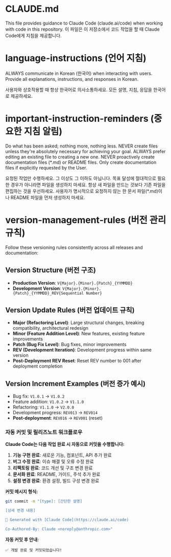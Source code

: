 # CLAUDE.md

This file provides guidance to Claude Code (claude.ai/code) when working with code in this repository.
이 파일은 이 저장소에서 코드 작업을 할 때 Claude Code에게 지침을 제공합니다.

# language-instructions (언어 지침)

ALWAYS communicate in Korean (한국어) when interacting with users.
Provide all explanations, instructions, and responses in Korean.

사용자와 상호작용할 때 항상 한국어로 의사소통하세요.
모든 설명, 지침, 응답을 한국어로 제공하세요.

# important-instruction-reminders (중요한 지침 알림)

Do what has been asked; nothing more, nothing less.
NEVER create files unless they're absolutely necessary for achieving your goal.
ALWAYS prefer editing an existing file to creating a new one.
NEVER proactively create documentation files (\*.md) or README files. Only create documentation files if explicitly requested by the User.

요청된 작업만 수행하세요. 그 이상도 그 이하도 아닙니다.
목표 달성에 절대적으로 필요한 경우가 아니라면 파일을 생성하지 마세요.
항상 새 파일을 만드는 것보다 기존 파일을 편집하는 것을 우선하세요.
사용자가 명시적으로 요청하지 않는 한 문서 파일(\*.md)이나 README 파일을 먼저 생성하지 마세요.

# version-management-rules (버전 관리 규칙)

Follow these versioning rules consistently across all releases and documentation:

## Version Structure (버전 구조)

- **Production Version**: `V{Major}.{Minor}.{Patch}_{YYMMDD}`
- **Development Version**: `V{Major}.{Minor}.{Patch}_{YYMMDD}_REV{Sequential Number}`

## Version Update Rules (버전 업데이트 규칙)

- **Major (Refactoring Level)**: Large structural changes, breaking compatibility, architectural redesign
- **Minor (Feature Addition Level)**: New features, existing feature improvements
- **Patch (Bug Fix Level)**: Bug fixes, minor improvements
- **REV (Development Iteration)**: Development progress within same version
- **Post-Deployment REV Reset**: Reset REV number to 001 after deployment completion

## Version Increment Examples (버전 증가 예시)

- Bug fix: `V1.0.1` → `V1.0.2`
- Feature addition: `V1.0.2` → `V1.1.0`
- Refactoring: `V1.1.0` → `V2.0.0`
- Development progress: `REV013` → `REV014`
- **Post-deployment**: `REV016` → `REV001` (reset)

### 자동 커밋 및 릴리즈노트 워크플로우

**Claude Code는 다음 작업 완료 시 자동으로 커밋을 수행합니다:**

1. **기능 구현 완료**: 새로운 기능, 컴포넌트, API 추가 완료
2. **버그 수정 완료**: 이슈 해결 및 오류 수정 완료
3. **리팩토링 완료**: 코드 개선 및 구조 변경 완료
4. **문서화 완료**: README, 가이드, 주석 추가 완료
5. **설정 변경 완료**: 환경 설정, 빌드 구성 변경 완료

**커밋 메시지 형식:**

```bash
git commit -m "[type]: [간단한 설명]

[상세 변경 내용]

🤖 Generated with [Claude Code](https://claude.ai/code)

Co-Authored-By: Claude <noreply@anthropic.com>"
```

**자동 커밋 후 안내:**

```
✅ 개발 완료 및 커밋되었습니다!
```
